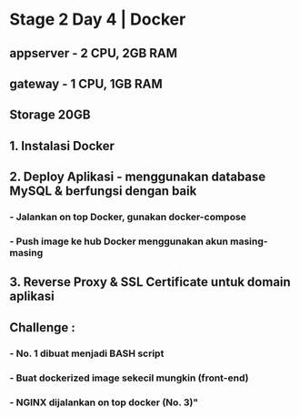 # Stage 2 Day 4 | Docker		
		
## appserver - 2 CPU, 2GB RAM
## gateway - 1 CPU, 1GB RAM
## Storage 20GB

## 1. Instalasi Docker
## 2. Deploy Aplikasi - menggunakan database MySQL & berfungsi dengan baik
### - Jalankan on top Docker, gunakan docker-compose
### - Push image ke hub Docker menggunakan akun masing-masing


## 3. Reverse Proxy & SSL Certificate untuk domain aplikasi

## Challenge :
### - No. 1 dibuat menjadi BASH script
### - Buat dockerized image sekecil mungkin (front-end)
### - NGINX dijalankan on top docker (No. 3)"		
		
		
		
		
		
		
		
		
		
		
		
		
		
		
		
		
		
		
		
		